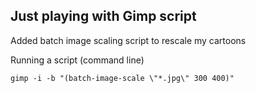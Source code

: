 Just playing with Gimp script
---
Added batch image scaling script to rescale my cartoons

Running a script (command line)

    gimp -i -b "(batch-image-scale \"*.jpg\" 300 400)"

